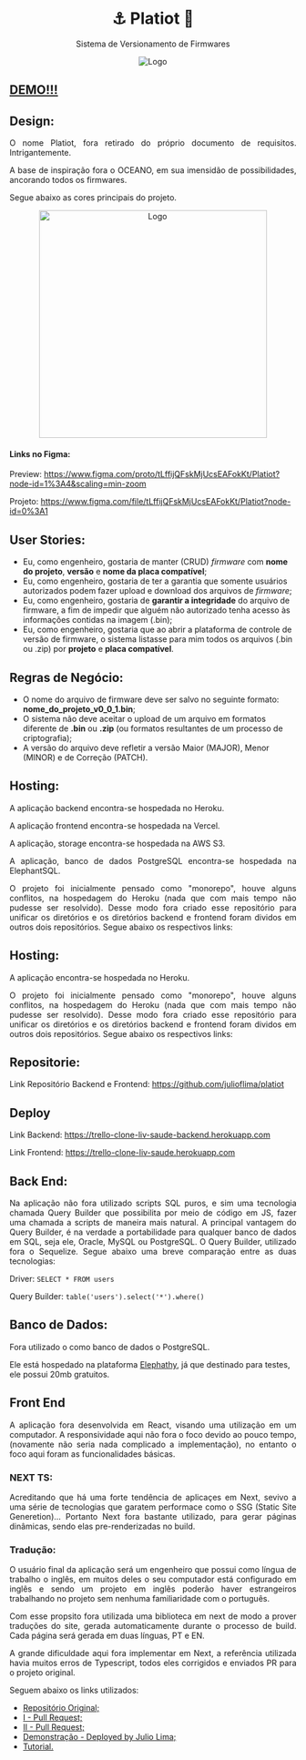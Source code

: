 <p align="center">	
	<h1 align="center">
    <span>⚓ Platiot 🚀</span>
  </h1>
  <p align="center">Sistema de Versionamento de Firmwares</p>
</p>
<p align="center">
    <img src="packages/web/src/assets/gif/preview.gif" width="fit-content" alt="Logo">
</p>

## [DEMO!!!](https://trello-clone-liv-saude.herokuapp.com)

## Design:

<p align="justify">
  O nome Platiot, fora retirado do próprio documento de requisitos. Intrigantemente.
</p>
<p align="justify">
  A base de inspiração fora o OCEANO, em sua imensidão de possibilidades, ancorando todos os firmwares.
</p>
<p align="justify">
  Segue abaixo as cores principais do projeto.
</p>
<p align="center">
    <img src="https://user-images.githubusercontent.com/17098382/107158366-45977080-6968-11eb-8601-5d1185421846.png" width="400" alt="Logo">
</p>

#### Links no Figma:

Preview: https://www.figma.com/proto/tLffijQFskMjUcsEAFokKt/Platiot?node-id=1%3A4&scaling=min-zoom

Projeto: https://www.figma.com/file/tLffijQFskMjUcsEAFokKt/Platiot?node-id=0%3A1

## User Stories:

- Eu, como engenheiro, gostaria de manter (CRUD) _firmware_ com **nome do projeto**,
  **versão** e **nome da placa compatível**;
- Eu, como engenheiro, gostaria de ter a garantia que somente usuários
  autorizados podem fazer upload e download dos arquivos de _firmware_;
- Eu, como engenheiro, gostaria de **garantir a integridade** do arquivo de firmware, a
  fim de impedir que alguém não autorizado tenha acesso às informações contidas na
  imagem (.bin);
- Eu, como engenheiro, gostaria que ao abrir a plataforma de controle de versão de
  firmware, o sistema listasse para mim todos os arquivos (.bin ou .zip) por **projeto** e
  **placa compatível**.

## Regras de Negócio:

- O nome do arquivo de firmware deve ser salvo no seguinte formato:
  **nome_do_projeto_v0_0_1.bin**;
- O sistema não deve aceitar o upload de um arquivo em formatos diferente de **.bin** ou
  **.zip** (ou formatos resultantes de um processo de criptografia);
- A versão do arquivo deve refletir a versão Maior (MAJOR), Menor (MINOR) e de
  Correção (PATCH).

## Hosting:

<p align="justify">
  A aplicação backend encontra-se hospedada no Heroku.
</p>
<p align="justify">
  A aplicação frontend encontra-se hospedada na Vercel.
</p>
<p align="justify">
  A aplicação, storage encontra-se hospedada na AWS S3.
</p>
<p align="justify">
  A aplicação, banco de dados PostgreSQL encontra-se hospedada na ElephantSQL.
</p>
<p align="justify">
O projeto foi inicialmente pensado como "monorepo", houve alguns conflitos, na hospedagem do Heroku (nada que com mais tempo não pudesse ser resolvido). Desse modo fora criado esse repositório para unificar os diretórios e os diretórios backend e frontend foram dividos em outros dois repositórios. Segue abaixo os respectivos links:
</p>

## Hosting:

<p align="justify">
  A aplicação encontra-se hospedada no Heroku.
</p>
<p align="justify">
O projeto foi inicialmente pensado como "monorepo", houve alguns conflitos, na hospedagem do Heroku (nada que com mais tempo não pudesse ser resolvido). Desse modo fora criado esse repositório para unificar os diretórios e os diretórios backend e frontend foram dividos em outros dois repositórios. Segue abaixo os respectivos links:
</p>

## Repositorie:

Link Repositório Backend e Frontend: https://github.com/julioflima/platiot

## Deploy

Link Backend: https://trello-clone-liv-saude-backend.herokuapp.com

Link Frontend: https://trello-clone-liv-saude.herokuapp.com

## Back End:

<p align="justify">
Na aplicação não fora utilizado scripts SQL puros, e sim uma tecnologia chamada Query Builder que possibilita por meio de código em JS, fazer uma chamada a scripts de maneira mais natural. A principal vantagem do Query Builder, é na verdade a portabilidade para qualquer banco de dados em SQL, seja ele, Oracle, MySQL ou PostgreSQL. O Query Builder, utilizado fora o Sequelize. Segue abaixo uma breve comparação entre as duas tecnologias:
</p>

Driver: `SELECT * FROM users`

Query Builder: `table('users').select('*').where()`

## Banco de Dados:

Fora utilizado o como banco de dados o PostgreSQL.

Ele está hospedado na plataforma [Elephathy](https://www.elephantsql.com/), já que destinado para testes, ele possui 20mb gratuitos.

## Front End

<p align="justify">
A aplicação fora desenvolvida em React, visando uma utilização em um computador. A responsividade aqui não fora o foco devido ao pouco tempo, (novamente não seria nada complicado a implementação), no entanto o foco aqui foram as funcionalidades básicas.
</p>

### NEXT TS:

<p align="justify">
Acreditando que há uma forte tendência de aplicaçes em Next, sevivo a uma série de tecnologias que garatem performace como o SSG (Static Site Generetion)... Portanto Next fora bastante utilizado, para gerar páginas dinâmicas, sendo elas pre-renderizadas no build.
<p align="justify">
  
### Tradução:
<p align="justify">
O usuário final da aplicação será um engenheiro que possui como língua de trabalho o inglês, em muitos deles o seu computador está configurado em inglês e sendo um projeto em inglês poderão haver estrangeiros trabalhando no projeto sem nenhuma familiaridade com o português.
<p align="justify">
<p align="justify">
Com esse propsito fora utilizada uma biblioteca em next de modo a prover traduções do site, gerada automaticamente durante o processo de build. Cada página será gerada em duas línguas, PT e EN.
<p align="justify">
<p align="justify">
A grande dificuldade aqui fora implementar em Next, a referência utilizada havia muitos erros de Typescript, todos eles corrigidos e enviados PR para o projeto original.
<p align="justify">
<p align="justify">
  Seguem abaixo os links utilizados:
<p align="justify">
  
- [Repositório Original;](https://github.com/BiscuiTech/i18n-typescript-app)
- [I - Pull Request;](https://github.com/BiscuiTech/i18n-typescript-app/pull/2)
- [II - Pull Request;](https://github.com/BiscuiTech/i18n-typescript-app/pull/4)
- [Demonstração - Deployed by Julio Lima;](https://i18n-typescript-app.vercel.app/)
- [Tutorial.](https://dev.to/biscuitech/i18n-with-next-js-and-full-ssg-support-2aih)
